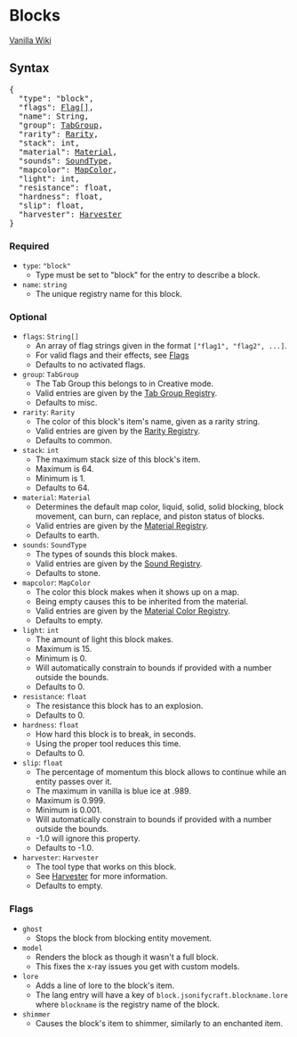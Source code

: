 # Blocks

<a href="https://minecraft.gamepedia.com/Block" target="_blank">Vanilla Wiki</a>

## Syntax

<pre class="styledpre">
{
  "type": "block",
  "flags": <a href="./blocks#flags">Flag[]</a>,
  "name": String,
  "group": <a href="./../registries/tabgroup">TabGroup</a>,
  "rarity": <a href="./../registries/rarity">Rarity</a>,
  "stack": int,
  "material": <a href="./../registries/material">Material</a>,
  "sounds": <a href="./../registries/soundtype">SoundType</a>,
  "mapcolor": <a href="./../registries/mapcolor">MapColor</a>,
  "light": int,
  "resistance": float,
  "hardness": float,
  "slip": float,
  "harvester": <a href="./../bits/harvester">Harvester</a>
}
</pre>

### Required

* `type`: `"block"`
    * Type must be set to "block" for the entry to describe a block.
* `name`: `string`
    * The unique registry name for this block.

### Optional

* `flags`: `String[]`
    * An array of flag strings given in the format `["flag1", "flag2", ...]`.
    * For valid flags and their effects, see [Flags](./#flags)
    * Defaults to no activated flags.
* `group`: `TabGroup`
    * The Tab Group this belongs to in Creative mode.
    * Valid entries are given by the [Tab Group Registry](./../registries/tabgroup).
    * Defaults to misc.
* `rarity`: `Rarity`
    * The color of this block's item's name, given as a rarity string.
    * Valid entries are given by the [Rarity Registry](./../registries/rarity).
    * Defaults to common.
* `stack`: `int`
    * The maximum stack size of this block's item.
    * Maximum is 64.
    * Minimum is 1.
    * Defaults to 64.
* `material`: `Material`
    * Determines the default map color, liquid, solid, solid blocking, block movement, can burn, can replace, and piston status of blocks.
    * Valid entries are given by the [Material Registry](./../registries/material).
    * Defaults to earth.
* `sounds`: `SoundType`
    * The types of sounds this block makes.
    * Valid entries are given by the [Sound Registry](./../registries/soundtype).
    * Defaults to stone.
* `mapcolor`: `MapColor`
    * The color this block makes when it shows up on a map.
    * Being empty causes this to be inherited from the material.
    * Valid entries are given by the [Material Color Registry](./../registries/materialcolor).
    * Defaults to empty.
* `light`: `int`
    * The amount of light this block makes.
    * Maximum is 15.
    * Minimum is 0.
    * Will automatically constrain to bounds if provided with a number outside the bounds.
    * Defaults to 0.
* `resistance`: `float`
    * The resistance this block has to an explosion.
    * Defaults to 0.
* `hardness`: `float`
    * How hard this block is to break, in seconds.
    * Using the proper tool reduces this time.
    * Defaults to 0.
* `slip`: `float`
    * The percentage of momentum this block allows to continue while an entity passes over it.
    * The maximum in vanilla is blue ice at .989.
    * Maximum is 0.999.
    * Minimum is 0.001.
    * Will automatically constrain to bounds if provided with a number outside the bounds.
    * -1.0 will ignore this property.
    * Defaults to -1.0.
* `harvester`: `Harvester`
    * The tool type that works on this block.
    * See [Harvester](../bits/harvester) for more information.
    * Defaults to empty.

### Flags
* `ghost`
    * Stops the block from blocking entity movement.
* `model`
    * Renders the block as though it wasn't a full block.
    * This fixes the x-ray issues you get with custom models.
* `lore`
    * Adds a line of lore to the block's item.
    * The lang entry will have a key of `block.jsonifycraft.blockname.lore` where `blockname` is the registry name of the block.
* `shimmer`
    * Causes the block's item to shimmer, similarly to an enchanted item.
